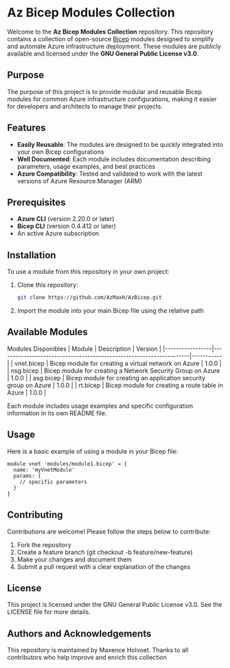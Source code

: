# Az Bicep Modules Collection

Welcome to the **Az Bicep Modules Collection** repository. This repository contains a collection of open-source [Bicep](https://github.com/Azure/bicep) modules designed to simplify and automate Azure infrastructure deployment. These modules are publicly available and licensed under the **GNU General Public License v3.0**.

## Purpose

The purpose of this project is to provide modular and reusable Bicep modules for common Azure infrastructure configurations, making it easier for developers and architects to manage their projects.

## Features

- **Easily Reusable**: The modules are designed to be quickly integrated into your own Bicep configurations
- **Well Documented**: Each module includes documentation describing parameters, usage examples, and best practices
- **Azure Compatibility**: Tested and validated to work with the latest versions of Azure Resource Manager (ARM)

## Prerequisites

- **Azure CLI** (version 2.20.0 or later)
- **Bicep CLI** (version 0.4.412 or later)
- An active Azure subscription

## Installation

To use a module from this repository in your own project:

1. Clone this repository:
   ```bash
   git clone https://github.com/AzMaxH/AzBicep.git

2. Import the module into your main Bicep file using the relative path

## Available Modules
Modules Disponibles
|   Module        |   Description	                                                      |   Version |
|-----------------|---------------------------------------------------------------------|-----------|
|   vnet.bicep  	|   Bicep module for creating a virtual network on Azure	            |   1.0.0   |
|   nsg.bicep	    |   Bicep module for creating a Network Security Group on Azure	      |   1.0.0   |
|   asg.bicep	    |   Bicep module for creating an application security group on Azure	|   1.0.0   |
|   rt.bicep	    |   Bicep module for creating a route table in Azure	                |   1.0.0   |

Each module includes usage examples and specific configuration information in its own README file.

## Usage

Here is a basic example of using a module in your Bicep file:
```bicep
module vnet 'modules/module1.bicep' = {
  name: 'myVnetModule'
  params: {
    // specific parameters
  }
}
```

## Contributing
Contributions are welcome! Please follow the steps below to contribute:

1. Fork the repository
2. Create a feature branch (git checkout -b feature/new-feature)
3. Make your changes and document them
4. Submit a pull request with a clear explanation of the changes

## License

This project is licensed under the GNU General Public License v3.0. See the LICENSE file for more details.

## Authors and Acknowledgements

This repository is maintained by Maxence Holvoet. Thanks to all contributors who help improve and enrich this collection